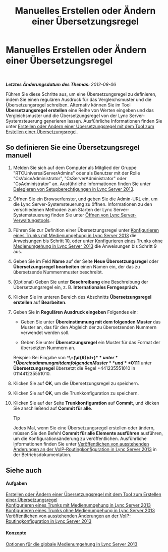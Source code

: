 ﻿---
title: Manuelles Erstellen oder Ändern einer Übersetzungsregel
TOCTitle: Manuelles Erstellen oder Ändern einer Übersetzungsregel
ms:assetid: 049d1db3-af58-48c5-be89-52e1d068a4bd
ms:mtpsurl: https://technet.microsoft.com/de-de/library/Gg398099(v=OCS.15)
ms:contentKeyID: 49293031
ms.date: 05/19/2016
mtps_version: v=OCS.15
ms.translationtype: HT
---

# Manuelles Erstellen oder Ändern einer Übersetzungsregel

 

_**Letztes Änderungsdatum des Themas:** 2012-08-06_

Führen Sie diese Schritte aus, um eine Übersetzungsregel zu definieren, indem Sie einen regulären Ausdruck für das Vergleichsmuster und die Übersetzungsregel schreiben. Alternativ können Sie im Tool **Übersetzungsregel erstellen** eine Reihe von Werten eingeben und das Vergleichsmuster und die Übersetzungsregel von der Lync Server-Systemsteuerung generieren lassen. Ausführliche Informationen finden Sie unter [Erstellen oder Ändern einer Übersetzungsregel mit dem Tool zum Erstellen einer Übersetzungsregel](lync-server-2013-create-or-modify-a-translation-rule-by-using-the-build-a-translation-rule-tool.md).

## So definieren Sie eine Übersetzungsregel manuell

1.  Melden Sie sich auf dem Computer als Mitglied der Gruppe "RTCUniversalServerAdmins" oder als Benutzer mit der Rolle "CsVoiceAdministrator", "CsServerAdministrator" oder "CsAdministrator" an. Ausführliche Informationen finden Sie unter [Delegieren von Setupberechtigungen in Lync Server 2013](lync-server-2013-delegate-setup-permissions.md).

2.  Öffnen Sie ein Browserfenster, und geben Sie die Admin-URL ein, um die Lync Server-Systemsteuerung zu öffnen. Informationen zu den verschiedenen Methoden zum Starten der Lync Server-Systemsteuerung finden Sie unter [Öffnen von Lync Server-Verwaltungstools](lync-server-2013-open-lync-server-administrative-tools.md).

3.  Führen Sie zur Definition einer Übersetzungsregel unter [Konfigurieren eines Trunks mit Medienumgehung in Lync Server 2013](lync-server-2013-configure-a-trunk-with-media-bypass.md) die Anweisungen bis Schritt 10, oder unter [Konfigurieren eines Trunks ohne Medienumgehung in Lync Server 2013](lync-server-2013-configure-a-trunk-without-media-bypass.md) die Anweisungen bis Schritt 9 aus.

4.  Geben Sie im Feld **Name** auf der Seite **Neue Übersetzungsregel** oder **Übersetzungsregel bearbeiten** einen Namen ein, der das zu übersetzende Nummernmuster beschreibt.

5.  (Optional) Geben Sie unter **Beschreibung** eine Beschreibung der Übersetzungsregel ein, z. B. **Internationales Ferngespräch**.

6.  Klicken Sie im unteren Bereich des Abschnitts **Übersetzungsregel erstellen** auf **Bearbeiten**.

7.  Geben Sie in **Regulären Ausdruck eingeben** Folgendes ein:
    
      - Geben Sie unter **Übereinstimmung mit dem folgenden Muster** das Muster an, das für den Abgleich der zu übersetzenden Nummern verwendet werden soll.
    
      - Geben Sie unter **Übersetzungsregel** ein Muster für das Format der übersetzten Nummern an.
    
    Beispiel: Bei Eingabe von **^\\+(\\d{9}\\d+)$** unter **Übereinstimmung mit dem folgenden Muster** und **011$1** unter **Übersetzungsregel** übersetzt die Regel +441235551010 in 011441235551010.

8.  Klicken Sie auf **OK**, um die Übersetzungsregel zu speichern.

9.  Klicken Sie auf **OK**, um die Trunkkonfiguration zu speichern.

10. Klicken Sie auf der Seite **Trunkkonfiguration** auf **Commit**, und klicken Sie anschließend auf **Commit für alle**.
    

    > [!TIP]
    > Jedes Mal, wenn Sie eine Übersetzungsregel erstellen oder ändern, müssen Sie den Befehl <STRONG>Commit für alle Elemente ausführen</STRONG> ausführen, um die Konfigurationsänderung zu veröffentlichen. Ausführliche Informationen finden Sie unter <A href="lync-server-2013-publish-pending-changes-to-the-voice-routing-configuration.md">Veröffentlichen von ausstehenden Änderungen an der VoIP-Routingkonfiguration in Lync Server 2013</A> in der Betriebsdokumentation.



## Siehe auch

#### Aufgaben

[Erstellen oder Ändern einer Übersetzungsregel mit dem Tool zum Erstellen einer Übersetzungsregel](lync-server-2013-create-or-modify-a-translation-rule-by-using-the-build-a-translation-rule-tool.md)  
[Konfigurieren eines Trunks mit Medienumgehung in Lync Server 2013](lync-server-2013-configure-a-trunk-with-media-bypass.md)  
[Konfigurieren eines Trunks ohne Medienumgehung in Lync Server 2013](lync-server-2013-configure-a-trunk-without-media-bypass.md)  
[Veröffentlichen von ausstehenden Änderungen an der VoIP-Routingkonfiguration in Lync Server 2013](lync-server-2013-publish-pending-changes-to-the-voice-routing-configuration.md)  

#### Konzepte

[Optionen für die globale Medienumgehung in Lync Server 2013](lync-server-2013-global-media-bypass-options.md)

